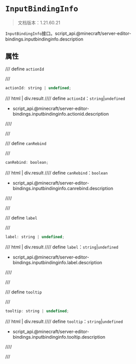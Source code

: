 # `InputBindingInfo`

> 文档版本：1.21.60.21

`InputBindingInfo`接口。script_api.@minecraft/server-editor-bindings.inputbindinginfo.description

## 属性

/// define
`actionId`


///

```js
actionId: string | undefined;
```

/// html | div.result
//// define
`actionId`：`string`|`undefined`

- script_api.@minecraft/server-editor-bindings.inputbindinginfo.actionid.description


////

///


/// define
`canRebind`


///

```js
canRebind: boolean;
```

/// html | div.result
//// define
`canRebind`：`boolean`

- script_api.@minecraft/server-editor-bindings.inputbindinginfo.canrebind.description


////

///


/// define
`label`


///

```js
label: string | undefined;
```

/// html | div.result
//// define
`label`：`string`|`undefined`

- script_api.@minecraft/server-editor-bindings.inputbindinginfo.label.description


////

///


/// define
`tooltip`


///

```js
tooltip: string | undefined;
```

/// html | div.result
//// define
`tooltip`：`string`|`undefined`

- script_api.@minecraft/server-editor-bindings.inputbindinginfo.tooltip.description


////

///

